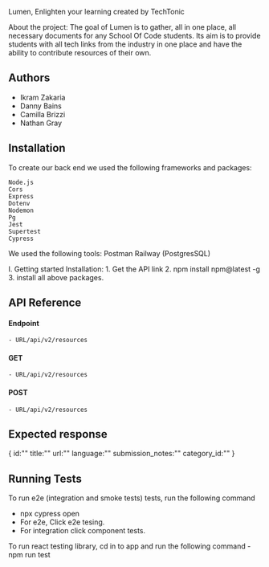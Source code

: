 Lumen,
    Enlighten your learning
                created by TechTonic


About the project:
The goal of Lumen is to gather, all in one place, all necessary documents for any School Of Code students. 
Its aim is to provide students with all tech links from the industry in one place and have the ability to contribute resources of their own.
## Authors

- Ikram Zakaria
- Danny Bains
- Camilla Brizzi
- Nathan Gray


## Installation
To create our back end we used the following frameworks and packages: 

    Node.js
    Cors
    Express
    Dotenv
    Nodemon
    Pg
    Jest
    Supertest
    Cypress
    
We used the following tools: 
    Postman
    Railway (PostgresSQL)


I. Getting started
   Installation:
     1. Get the API link
     2. npm install npm@latest -g
     3. install all above packages.
    
## API Reference

  #### Endpoint
    - URL/api/v2/resources

  #### GET 
    - URL/api/v2/resources

  #### POST
    - URL/api/v2/resources

## Expected response
{
    id:""
    title:""
    url:""
    language:""
    submission_notes:""
    category_id:""
}


## Running Tests

To run e2e (integration and smoke tests) tests, run the following command
   - npx cypress open
   - For e2e, Click e2e tesing.
   - For integration click component tests.

To run react testing library, cd in to app and run the following command 
    - npm run test
